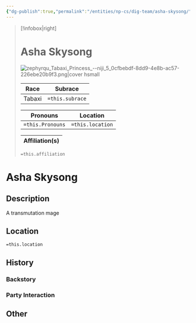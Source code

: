 ```yaml
---
{"dg-publish":true,"permalink":"/entities/np-cs/dig-team/asha-skysong/","tags":["Creature","NPC","DigTeam"]}
---
```



> [!infobox|right]
> # Asha Skysong
> ![zephyrqu_Tabaxi_Princess_--niji_5_0cfbebdf-8dd9-4e8b-ac57-226ebe20b9f3.png|cover hsmall](/img/user/Images/Creatures/zephyrqu_Tabaxi_Princess_--niji_5_0cfbebdf-8dd9-4e8b-ac57-226ebe20b9f3.png)
> 
> Race | Subrace |
> ---|---|
> Tabaxi | `=this.subrace` |
> 
> 
> Pronouns|Location| 
> ---|---|
> `=this.Pronouns`|`=this.location`|
> 
> Affiliation(s)|
> ---|
> `=this.affiliation`






# Asha Skysong

## Description
A transmutation mage
## Location
`=this.location`
## History

### Backstory

### Party Interaction

## Other

